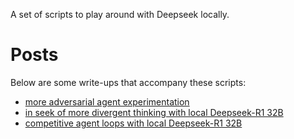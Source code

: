 A set of scripts to play around with Deepseek locally.

# Posts

Below are some write-ups that accompany these scripts:

- [more adversarial agent experimentation](https://www.kokutech.com/blog/growth/adversarial-agent-systems-with-deepseek-part-3)
- [in seek of more divergent thinking with local Deepseek-R1 32B](https://www.kokutech.com/blog/growth/deepseek-competitive-agent-loops-part-2)
- [competitive agent loops with local Deepseek-R1 32B](https://www.kokutech.com/blog/growth/competitive-agent-loops-deepseek-ollama-2025)